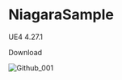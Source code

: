 # NiagaraSample
UE4 4.27.1

Download

![Github_001](https://user-images.githubusercontent.com/62424367/141426297-8048914d-5ddc-4b1b-87d8-090c225c7595.jpg)
